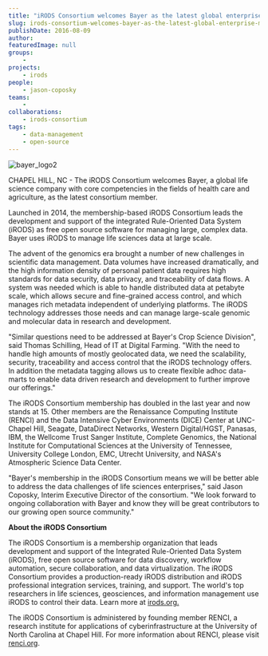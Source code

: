 ```yaml
---
title: "iRODS Consortium welcomes Bayer as the latest global enterprise member of the consortium"
slug: irods-consortium-welcomes-bayer-as-the-latest-global-enterprise-member-of-the-consortium
publishDate: 2016-08-09
author: 
featuredImage: null
groups:
    - 
projects:
    - irods
people:
    - jason-coposky
teams: 
    - 
collaborations:
    - irods-consortium
tags:
    - data-management
    - open-source
---
```

![bayer_logo2](https://renci.org/wp-content/uploads/2016/08/bayer_logo2.jpg)

CHAPEL HILL, NC - The iRODS Consortium welcomes Bayer, a global life science company with core competencies in the fields of health care and agriculture, as the latest consortium member.

Launched in 2014, the membership-based iRODS Consortium leads the development and support of the integrated Rule-Oriented Data System (iRODS) as free open source software for managing large, complex data. Bayer uses iRODS to manage life sciences data at large scale.

The advent of the genomics era brought a number of new challenges in scientific data management. Data volumes have increased dramatically, and the high information density of personal patient data requires high standards for data security, data privacy, and traceability of data flows. A system was needed which is able to handle distributed data at petabyte scale, which allows secure and fine-grained access control, and which manages rich metadata independent of underlying platforms. The iRODS technology addresses those needs and can manage large-scale genomic and molecular data in research and development.

"Similar questions need to be addressed at Bayer's Crop Science Division", said Thomas Schilling, Head of IT at Digital Farming. "With the need to handle high amounts of mostly geolocated data, we need the scalability, security, traceability and access control that the iRODS technology offers. In addition the metadata tagging allows us to create flexible adhoc data-marts to enable data driven research and development to further improve our offerings."

The iRODS Consortium membership has doubled in the last year and now stands at 15. Other members are the Renaissance Computing Institute (RENCI) and the Data Intensive Cyber Environments (DICE) Center at UNC-Chapel Hill, Seagate, DataDirect Networks, Western Digital/HGST, Panasas, IBM, the Wellcome Trust Sanger Institute, Complete Genomics, the National Institute for Computational Sciences at the University of Tennessee, University College London, EMC, Utrecht University, and NASA's Atmospheric Science Data Center.

"Bayer's membership in the iRODS Consortium means we will be better able to address the data challenges of life sciences enterprises," said Jason Coposky, Interim Executive Director of the consortium. "We look forward to ongoing collaboration with Bayer and know they will be great contributors to our growing open source community."

**About the iRODS Consortium**

The iRODS Consortium is a membership organization that leads development and support of the Integrated Rule-Oriented Data System (iRODS), free open source software for data discovery, workflow automation, secure collaboration, and data virtualization. The iRODS Consortium provides a production-ready iRODS distribution and iRODS professional integration services, training, and support. The world's top researchers in life sciences, geosciences, and information management use iRODS to control their data. Learn more at [irods.org.](http://irods.org/)

The iRODS Consortium is administered by founding member RENCI, a research institute for applications of cyberinfrastructure at the University of North Carolina at Chapel Hill. For more information about RENCI, please visit [renci.org](https://www.renci.org).
